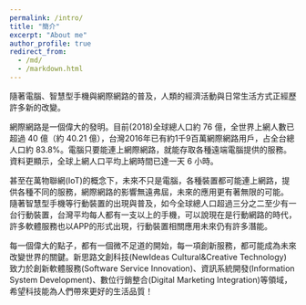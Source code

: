 ```yaml
---
permalink: /intro/
title: "簡介"
excerpt: "About me"
author_profile: true
redirect_from:
  - /md/
  - /markdown.html
---
```


隨著電腦、智慧型手機與網際網路的普及，人類的經濟活動與日常生活方式正經歷許多新的改變。

網際網路是一個偉大的發明。目前(2018)全球總人口約 76 億，全世界上網人數已超過 40 億（約 40.21 億），台灣2016年已有約1千9百萬網際網路用戶，占全台總人口約 83.8%。電腦只要能連上網際網路，就能存取各種遠端電腦提供的服務。資料更顯示，全球上網人口平均上網時間已達一天 6 小時。

甚至在萬物聯網(IoT)的概念下，未來不只是電腦，各種裝置都可能連上網路，提供各種不同的服務，網際網路的影響無遠弗屆，未來的應用更有著無限的可能。
隨著智慧型手機等行動裝置的出現與普及，如今全球總人口超過三分之二至少有一台行動裝置，台灣平均每人都有一支以上的手機，可以說現在是行動網路的時代，許多軟體服務也以APP的形式出現，行動裝置相關應用未來仍有許多潛能。

每一個偉大的點子，都有一個微不足道的開始，每一項創新服務，都可能成為未來改變世界的關鍵。新思路文創科技(NewIdeas Cultural&Creative Technology) 致力於創新軟體服務(Software Service Innovation)、資訊系統開發(Information System Development)、數位行銷整合(Digital Marketing Integration)等領域，希望科技能為人們帶來更好的生活品質！
